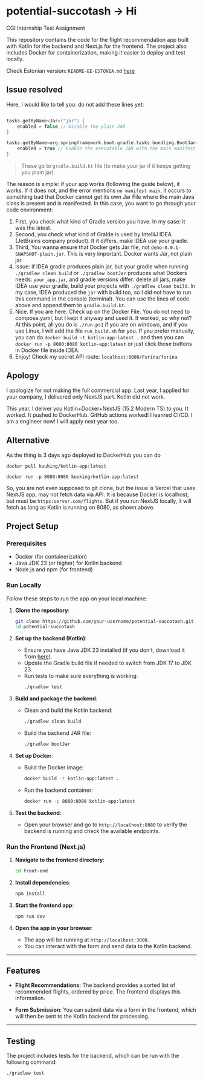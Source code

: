 # potential-succotash -> Hi
CGI Internship Test Assignment

This repository contains the code for the flight recommendation app built with Kotlin for the backend and Next.js for the frontend. The project also includes Docker for containerization, making it easier to deploy and test locally.

Check Estonian version: `README-EE-ESTONIA.md` [here](README-EE-ESTONIA.md)

## Issue resolved

Here, I would like to tell you: do not add these lines yet:

```kt

tasks.getByName<Jar>("jar") {
    enabled = false // Disable the plain JAR
}

tasks.getByName<org.springframework.boot.gradle.tasks.bundling.BootJar>("bootJar") {
    enabled = true // Enable the executable JAR with the main manifest attribute
}
```

> These go to `gradle.build.kt` file (to make your jar if it keeps getting you plain jar)

The reason is simple: if your app works (following the guide below), it works. If it does not, and the error mentions `no manifest main`, it occurs to something
bad that Docker cannot get its own Jar File where the main Java class is present and is manifested. In this case, you want to go through your code environment:

1. First, you check what kind of Gradle version you have. In my case: it was the latest.
2. Second, you check what kind of Gralde is used by IntelliJ IDEA (JetBrains company product). If it differs, make IDEA use your gradle.
3. Third, You wanna ensure that Docker gets Jar file, not `demo-0.0.1-SNAPSHOT-plain.jar`. This is very important. Docker wants Jar, not plain jar.
4. Issue: if IDEA gradle produces plain jar, but your gradle when running `./gradlew clean build` or `./gradlew bootJar` produces what Dockers needs: `your_app.jar`, and gradle versions differ: delete all jars, make IDEA use your gradle, build your projects with `./gradlew clean build`. In my case, IDEA produced the `jar` with build too, so I did not have to run this command in the console (terminal). You can use the lines of code above and append them to `gradle.build.kt`.
5. Nice. If you are here. Check up on the Docker File. You do not need to compose.yaml, but I kept it anyway and used it. It worked, so why not? At this point, all you do is `./run.ps1` if you are on windows, and if you use Linux, I will add the file `run_build.sh` for you. If you prefer manually, you can do `docker build -t kotlin-app:latest .` and then you can `docker run -p 8080:8080 kotlin-app:latest` or just click those buttons in Docker file inside IDEA.
6. Enjoy! Check my secret API route: `localhost:8080/Furina/furina`.

## Apology

I apologize for not making the full commercial app. Last year, I applied for your company, I delivered only NextJS part. Kotlin did not work. 

This year, I deliver you Kotlin+Docker+NextJS (15.2 Modern TS) to you. It worked. It pushed to DockerHub. GitHub actions worked! I leanred CI/CD. I am a engineer now! I will apply next year too.

## Alternative

As the thing is 3 days ago deployed to DockerHub you can do

```
docker pull kuuking/kotlin-app:latest
```

```
docker run -p 8080:8080 kuuking/kotlin-app:latest
```

So, you are not even supposed to git clone, but the issue is Vercel that uses NextJS app, may not fetch data via API. It is because Docker is localhost, but must be `https:server.com/flights`. But if you run NextJS locally, it will fetch as long as Kotlin is running on 8080, as shown above.

## Project Setup

### Prerequisites
- Docker (for containerization)
- Java JDK 23 (or higher) for Kotlin backend
- Node.js and npm (for frontend)
  
### Run Locally

Follow these steps to run the app on your local machine:

1. **Clone the repository**:
    ```bash
    git clone https://github.com/your-username/potential-succotash.git
    cd potential-succotash
    ```

2. **Set up the backend (Kotlin)**:
    - Ensure you have Java JDK 23 installed (if you don't, download it from [here](https://adoptopenjdk.net/)).
    - Update the Gradle build file if needed to switch from JDK 17 to JDK 23.
    - Run tests to make sure everything is working:
      ```bash
      ./gradlew test
      ```

3. **Build and package the backend**:
    - Clean and build the Kotlin backend:
      ```bash
      ./gradlew clean build
      ```
    - Build the backend JAR file:
      ```bash
      ./gradlew bootJar
      ```

4. **Set up Docker**:
    - Build the Docker image:
      ```bash
      docker build -t kotlin-app:latest .
      ```

    - Run the backend container:
      ```bash
      docker run -p 8080:8080 kotlin-app:latest
      ```

5. **Test the backend**:
    - Open your browser and go to `http://localhost:8080` to verify the backend is running and check the available endpoints.

### Run the Frontend (Next.js)

1. **Navigate to the frontend directory**:
    ```bash
    cd front-end
    ```

2. **Install dependencies**:
    ```bash
    npm install
    ```

3. **Start the frontend app**:
    ```bash
    npm run dev
    ```

4. **Open the app in your browser**:
    - The app will be running at `http://localhost:3000`.
    - You can interact with the form and send data to the Kotlin backend.

---

## Features

- **Flight Recommendations**: The backend provides a sorted list of recommended flights, ordered by price. The frontend displays this information.
  
- **Form Submission**: You can submit data via a form in the frontend, which will then be sent to the Kotlin backend for processing.

---

## Testing

The project includes tests for the backend, which can be run with the following command:

```bash
./gradlew test
